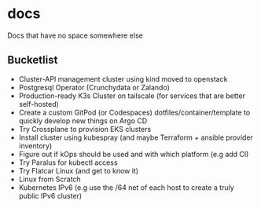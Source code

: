 # docs
Docs that have no space somewhere else

## Bucketlist

- Cluster-API management cluster using kind moved to openstack
- Postgresql Operator (Crunchydata or Zalando)
- Production-ready K3s Cluster on tailscale (for services that are better self-hosted)
- Create a custom GitPod (or Codespaces) dotfiles/container/template to quickly develop new things on Argo CD
- Try Crossplane to provision EKS clusters
- Install cluster using kubespray (and maybe Terraform + ansible provider inventory)
- Figure out if kOps should be used and with which platform (e.g add CI)
- Try Paralus for kubectl access
- Try Flatcar Linux (and get to know it)
- Linux from Scratch
- Kubernetes IPv6 (e.g use the /64 net of each host to create a truly public IPv6 cluster)
